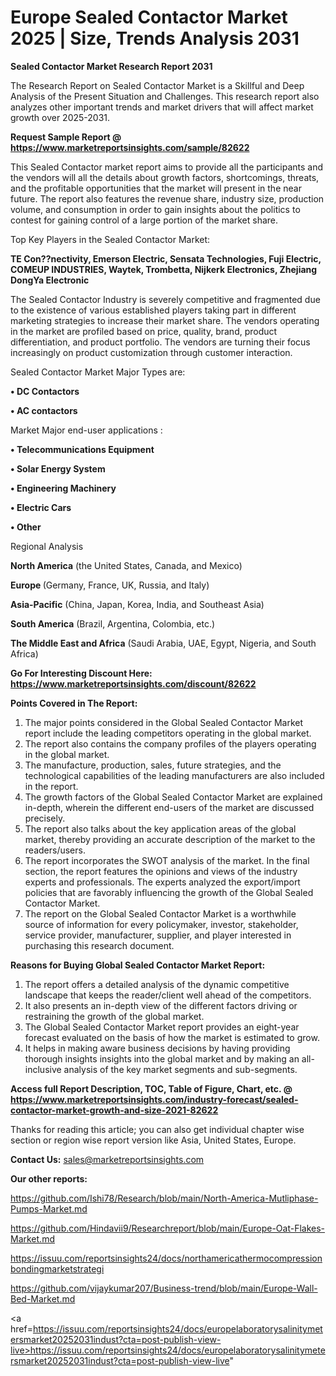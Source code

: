 # Europe Sealed Contactor Market 2025 | Size, Trends Analysis 2031

<strong>Sealed Contactor Market Research Report 2031</strong>

The Research Report on Sealed Contactor Market is a Skillful and Deep Analysis of the Present Situation and Challenges. This research report also analyzes other important trends and market drivers that will affect market growth over 2025-2031.

<strong>Request Sample Report @ <a href=https://www.marketreportsinsights.com/sample/82622>https://www.marketreportsinsights.com/sample/82622</a></strong>

This Sealed Contactor market report aims to provide all the participants and the vendors will all the details about growth factors, shortcomings, threats, and the profitable opportunities that the market will present in the near future. The report also features the revenue share, industry size, production volume, and consumption in order to gain insights about the politics to contest for gaining control of a large portion of the market share.

Top Key Players in the Sealed Contactor Market:

<strong>TE Con??nectivity, Emerson Electric, Sensata Technologies, Fuji Electric, COMEUP INDUSTRIES, Waytek, Trombetta, Nijkerk Electronics, Zhejiang DongYa Electronic</strong>

The Sealed Contactor Industry is severely competitive and fragmented due to the existence of various established players taking part in different marketing strategies to increase their market share. The vendors operating in the market are profiled based on price, quality, brand, product differentiation, and product portfolio. The vendors are turning their focus increasingly on product customization through customer interaction.

Sealed Contactor Market Major Types are:

<strong>• DC Contactors

• AC contactors</strong>

Market Major end-user applications :

<strong>• Telecommunications Equipment

• Solar Energy System

• Engineering Machinery

• Electric Cars

• Other</strong>

Regional Analysis

</u><strong><b>North America</b></strong> (the United States, Canada, and Mexico)

<strong><b>Europe </b></strong>(Germany, France, UK, Russia, and Italy)

<strong><b>Asia-Pacific</b></strong> (China, Japan, Korea, India, and Southeast Asia)

<strong><b>South America</b></strong> (Brazil, Argentina, Colombia, etc.)

<strong><b>The Middle East and Africa</b></strong> (Saudi Arabia, UAE, Egypt, Nigeria, and South Africa)

<strong>Go For Interesting Discount Here: <a href=https://www.marketreportsinsights.com/discount/82622>https://www.marketreportsinsights.com/discount/82622</a></strong>

<strong>Points Covered in The Report:</strong>
<ol>
  <li>The major points considered in the Global Sealed Contactor Market report include the leading competitors operating in the global market.</li>
  <li>The report also contains the company profiles of the players operating in the global market.</li>
  <li>The manufacture, production, sales, future strategies, and the technological capabilities of the leading manufacturers are also included in the report.</li>
  <li>The growth factors of the Global Sealed Contactor Market are explained in-depth, wherein the different end-users of the market are discussed precisely.</li>
  <li>The report also talks about the key application areas of the global market, thereby providing an accurate description of the market to the readers/users.</li>
  <li>The report incorporates the SWOT analysis of the market. In the final section, the report features the opinions and views of the industry experts and professionals. The experts analyzed the export/import policies that are favorably influencing the growth of the Global Sealed Contactor Market.</li>
  <li>The report on the Global Sealed Contactor Market is a worthwhile source of information for every policymaker, investor, stakeholder, service provider, manufacturer, supplier, and player interested in purchasing this research document.</li>
</ol>
<strong>Reasons for Buying Global Sealed Contactor Market Report:</strong>

<ol>
  <li>The report offers a detailed analysis of the dynamic competitive landscape that keeps the reader/client well ahead of the competitors.</li>
  <li>It also presents an in-depth view of the different factors driving or restraining the growth of the global market.</li>
  <li>The Global Sealed Contactor Market report provides an eight-year forecast evaluated on the basis of how the market is estimated to grow.</li>
  <li>It helps in making aware business decisions by having providing thorough insights insights into the global market and by making an all-inclusive analysis of the key market segments and sub-segments.</li>
</ol>
<strong>Access full Report Description, TOC, Table of Figure, Chart, etc. @ <a href=https://www.marketreportsinsights.com/industry-forecast/sealed-contactor-market-growth-and-size-2021-82622>https://www.marketreportsinsights.com/industry-forecast/sealed-contactor-market-growth-and-size-2021-82622</a></strong>


Thanks for reading this article; you can also get individual chapter wise section or region wise report version like Asia, United States, Europe.

<strong>Contact Us:</strong>
sales@marketreportsinsights.com

<strong>Our other reports:</strong>

<a href=https://github.com/Ishi78/Research/blob/main/North-America-Mutliphase-Pumps-Market.md>https://github.com/Ishi78/Research/blob/main/North-America-Mutliphase-Pumps-Market.md</a>

<a href=https://github.com/Hindavii9/Researchreport/blob/main/Europe-Oat-Flakes-Market.md>https://github.com/Hindavii9/Researchreport/blob/main/Europe-Oat-Flakes-Market.md</a>

<a href=https://issuu.com/reportsinsights24/docs/northamericathermocompressionbondingmarketstrategi>https://issuu.com/reportsinsights24/docs/northamericathermocompressionbondingmarketstrategi</a>

<a href=https://github.com/vijaykumar207/Business-trend/blob/main/Europe-Wall-Bed-Market.md>https://github.com/vijaykumar207/Business-trend/blob/main/Europe-Wall-Bed-Market.md</a>

<a href=https://issuu.com/reportsinsights24/docs/europelaboratorysalinitymetersmarket20252031indust?cta=post-publish-view-live>https://issuu.com/reportsinsights24/docs/europelaboratorysalinitymetersmarket20252031indust?cta=post-publish-view-live</a>"
